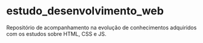 # estudo_desenvolvimento_web
Repositório de acompanhamento na evolução de conhecimentos adquiridos com os estudos sobre HTML, CSS e JS.
